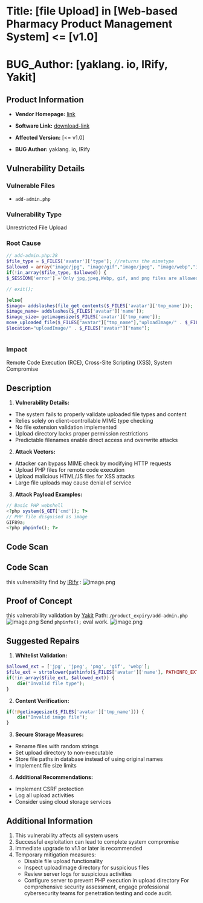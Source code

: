 

# Title: [file Upload] in [Web-based Pharmacy Product Management System] <= [v1.0]

# **BUG_Author:** [yaklang. io, IRify, Yakit]

## Product Information
- **Vendor Homepage:** [link](https://www.sourcecodester.com/php/17883/web-based-product-alert-system.html)
- **Software Link:** [download-link](https://www.sourcecodester.com/sites/default/files/download/Senior%20Walter/product_expiry.zip)
- **Affected Version:** [<= v1.0]

- **BUG Author:** yaklang. io, IRify 

## Vulnerability Details
### Vulnerable Files
* `add-admin.php` 
### Vulnerability Type
Unrestricted File Upload
### Root Cause

```php
// add-admin.php:28
$file_type = $_FILES['avatar']['type']; //returns the mimetype
$allowed = array("image/jpg", "image/gif","image/jpeg", "image/webp","image/png");
if(!in_array($file_type, $allowed)) {
$_SESSION['error'] ='Only jpg,jpeg,Webp, gif, and png files are allowed. ';

// exit();

}else{
$image= addslashes(file_get_contents($_FILES['avatar']['tmp_name']));
$image_name= addslashes($_FILES['avatar']['name']);
$image_size= getimagesize($_FILES['avatar']['tmp_name']);
move_uploaded_file($_FILES["avatar"]["tmp_name"],"uploadImage/" . $_FILES["avatar"]["name"]);			
$location="uploadImage/" . $_FILES["avatar"]["name"];
		
```

### Impact
Remote Code Execution (RCE), Cross-Site Scripting (XSS), System Compromise

## Description
1. **Vulnerability Details:**

- The system fails to properly validate uploaded file types and content
- Relies solely on client-controllable MIME type checking
- No file extension validation implemented
- Upload directory lacks proper permission restrictions
- Predictable filenames enable direct access and overwrite attacks

2. **Attack Vectors:**

- Attacker can bypass MIME check by modifying HTTP requests
- Upload PHP files for remote code execution
- Upload malicious HTML/JS files for XSS attacks
- Large file uploads may cause denial of service

3. **Attack Payload Examples:**


```php
// Basic PHP webshell
<?php system($_GET['cmd']); ?>
// PHP file disguised as image
GIF89a;
<?php phpinfo(); ?>
```

## Code Scan
## Code Scan 
this vulnerability find by [IRify](ssa.to) :
![image.png](https://s2.loli.net/2025/04/08/exaTK6XMfURPIkZ.png)

## Proof of Concept
this valnerability validation by [Yakit](https://www.yaklang.io/)
Path: `/product_expiry/add-admin.php`
![image.png](https://s2.loli.net/2025/04/08/eTLIqohPxF6UZuX.png)
Send `phpinfo();` eval work. 
![image.png](https://s2.loli.net/2025/04/08/9PAcniJxm1trLqV.png)

## Suggested Repairs
1. **Whitelist Validation:**
```php
$allowed_ext = ['jpg', 'jpeg', 'png', 'gif', 'webp'];
$file_ext = strtolower(pathinfo($_FILES['avatar']['name'], PATHINFO_EXTENSION));
if(!in_array($file_ext, $allowed_ext)) {
    die("Invalid file type");
}
```
2. **Content Verification:**
```php
if(!@getimagesize($_FILES['avatar']['tmp_name'])) {
    die("Invalid image file");
}
```
3. **Secure Storage Measures:**
- Rename files with random strings
- Set upload directory to non-executable
- Store file paths in database instead of using original names
- Implement file size limits
4. **Additional Recommendations:**
- Implement CSRF protection
- Log all upload activities
- Consider using cloud storage services
## Additional Information
1. This vulnerability affects all system users
2. Successful exploitation can lead to complete system compromise
3. Immediate upgrade to v1.1 or later is recommended
4. Temporary mitigation measures:
   - Disable file upload functionality
   - Inspect uploadImage directory for suspicious files
   - Review server logs for suspicious activities
   - Configure server to prevent PHP execution in upload directory
For comprehensive security assessment, engage professional cybersecurity teams for penetration testing and code audit.